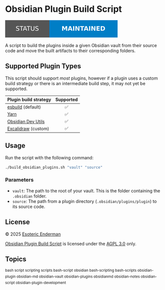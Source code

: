 # Obsidian Plugin Build Script

[![Project status: maintained][status]][root]

A script to build the plugins inside a given Obsidian vault from their source code and move the built artifacts to their corresponding folders.

## Supported Plugin Types

This script should support *most* plugins, however if a plugin uses a custom build strategy or there is an intermediate build step, it may not yet be supported.

| Plugin build strategy             | Supported |
|-----------------------------------|:---------:|
| [esbuild][esbuild] (default)      | ✅         |
| [Yarn][yarn]                      | ✅         |
| [Obsidian Dev Utils][dev-utils]   | ✅         |
| [Excalidraw][excalidraw] (custom) | ✅         |

## Usage

Run the script with the following command:

```sh
./build_obsidian_plugins.sh "vault" "source"
```

### Parameters

- `vault`: The path to the root of your vault. This is the folder containing the `.obsidian` folder.
- `source`: The path from a plugin directory (`.obsidian/plugins/plugin`) to its source code.

## License

&copy; 2025 [Esoteric Enderman][author-website]

[Obsidian Plugin Build Script][root] is licensed under the [AGPL 3.0][license] only.

## Topics

<sup>bash script scripting scripts bash-script obsidian bash-scripting bash-scripts obsidian-plugin obsidian-md obsidian-vault obsidian-plugins obsidianmd obsidian-notes obsidian-script obsidian-plugin-development</sup>

<!-- Link aliases -->

[root]: /

[author-website]: https://enderman.dev

[status]: ./assets/images/badges/status.svg

<!-- References -->

[esbuild]: https://esbuild.github.io/
[yarn]: https://github.com/yarnpkg/berry
[dev-utils]: https://github.com/mnaoumov/obsidian-dev-utils
[excalidraw]: https://github.com/zsviczian/obsidian-excalidraw-plugin

<!-- Files -->

[license]: ../LICENSE
